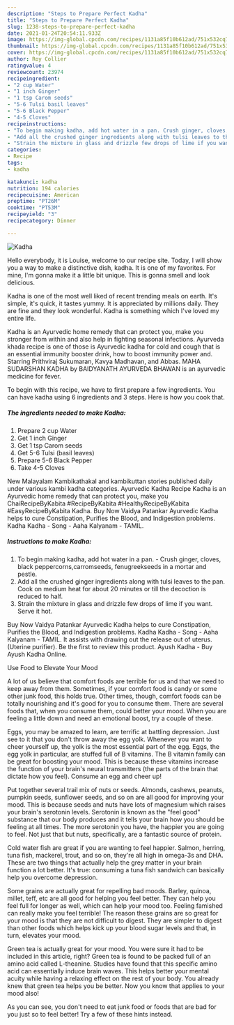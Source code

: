 ```yaml
---
description: "Steps to Prepare Perfect Kadha"
title: "Steps to Prepare Perfect Kadha"
slug: 1238-steps-to-prepare-perfect-kadha
date: 2021-01-24T20:54:11.933Z
image: https://img-global.cpcdn.com/recipes/1131a85f10b612ad/751x532cq70/kadha-recipe-main-photo.jpg
thumbnail: https://img-global.cpcdn.com/recipes/1131a85f10b612ad/751x532cq70/kadha-recipe-main-photo.jpg
cover: https://img-global.cpcdn.com/recipes/1131a85f10b612ad/751x532cq70/kadha-recipe-main-photo.jpg
author: Roy Collier
ratingvalue: 4
reviewcount: 23974
recipeingredient:
- "2 cup Water"
- "1 inch Ginger"
- "1 tsp Carom seeds"
- "5-6 Tulsi basil leaves"
- "5-6 Black Pepper"
- "4-5 Cloves"
recipeinstructions:
- "To begin making kadha, add hot water in a pan. Crush ginger, cloves, black peppercorns,carromseeds, fenugreekseeds in a mortar and pestle."
- "Add all the crushed ginger ingredients along with tulsi leaves to the pan. Cook on medium heat for about 20 minutes or till the decoction is reduced to half."
- "Strain the mixture in glass and drizzle few drops of lime if you want. Serve it hot."
categories:
- Recipe
tags:
- kadha

katakunci: kadha 
nutrition: 194 calories
recipecuisine: American
preptime: "PT26M"
cooktime: "PT53M"
recipeyield: "3"
recipecategory: Dinner

---
```



![Kadha](https://img-global.cpcdn.com/recipes/1131a85f10b612ad/751x532cq70/kadha-recipe-main-photo.jpg)

Hello everybody, it is Louise, welcome to our recipe site. Today, I will show you a way to make a distinctive dish, kadha. It is one of my favorites. For mine, I'm gonna make it a little bit unique. This is gonna smell and look delicious.

Kadha is one of the most well liked of recent trending meals on earth. It's simple, it's quick, it tastes yummy. It is appreciated by millions daily. They are fine and they look wonderful. Kadha is something which I've loved my entire life.

Kadha is an Ayurvedic home remedy that can protect you, make you stronger from within and also help in fighting seasonal infections. Ayurveda khada recipe is one of those is Ayurvedic kadha for cold and cough that is an essential immunity booster drink, how to boost immunity power and. Starring Prithviraj Sukumaran, Kavya Madhavan, and Abbas. MAHA SUDARSHAN KADHA by BAIDYANATH AYURVEDA BHAWAN is an ayurvedic medicine for fever.


To begin with this recipe, we have to first prepare a few ingredients. You can have kadha using 6 ingredients and 3 steps. Here is how you cook that.

<!--inarticleads1-->

##### The ingredients needed to make Kadha:

1. Prepare 2 cup Water
1. Get 1 inch Ginger
1. Get 1 tsp Carom seeds
1. Get 5-6 Tulsi (basil leaves)
1. Prepare 5-6 Black Pepper
1. Take 4-5 Cloves


New Malayalam Kambikathakal and kambikuttan stories published daily under various kambi kadha categories. Ayurvedic Kadha Recipe Kadha is an Ayurvedic home remedy that can protect you, make you ChaiRecipeByKabita #RecipeByKabita #HealthyRecipeByKabita #EasyRecipeByKabita Kadha. Buy Now Vaidya Patankar Ayurvedic Kadha helps to cure Constipation, Purifies the Blood, and Indigestion problems. Kadha Kadha - Song - Aaha Kalyanam - TAMIL. 

<!--inarticleads2-->

##### Instructions to make Kadha:

1. To begin making kadha, add hot water in a pan. - Crush ginger, cloves, black peppercorns,carromseeds, fenugreekseeds in a mortar and pestle.
1. Add all the crushed ginger ingredients along with tulsi leaves to the pan. Cook on medium heat for about 20 minutes or till the decoction is reduced to half.
1. Strain the mixture in glass and drizzle few drops of lime if you want. Serve it hot.


Buy Now Vaidya Patankar Ayurvedic Kadha helps to cure Constipation, Purifies the Blood, and Indigestion problems. Kadha Kadha - Song - Aaha Kalyanam - TAMIL. It assists with drawing out the release out of uterus. (Uterine purifier). Be the first to review this product. Ayush Kadha - Buy Ayush Kadha Online. 

Use Food to Elevate Your Mood


A lot of us believe that comfort foods are terrible for us and that we need to keep away from them. Sometimes, if your comfort food is candy or some other junk food, this holds true. Other times, though, comfort foods can be totally nourishing and it's good for you to consume them. There are several foods that, when you consume them, could better your mood. When you are feeling a little down and need an emotional boost, try a couple of these.

Eggs, you may be amazed to learn, are terrific at battling depression. Just see to it that you don't throw away the egg yolk. Whenever you want to cheer yourself up, the yolk is the most essential part of the egg. Eggs, the egg yolk in particular, are stuffed full of B vitamins. The B vitamin family can be great for boosting your mood. This is because these vitamins increase the function of your brain's neural transmitters (the parts of the brain that dictate how you feel). Consume an egg and cheer up!

Put together several trail mix of nuts or seeds. Almonds, cashews, peanuts, pumpkin seeds, sunflower seeds, and so on are all good for improving your mood. This is because seeds and nuts have lots of magnesium which raises your brain's serotonin levels. Serotonin is known as the "feel good" substance that our body produces and it tells your brain how you should be feeling at all times. The more serotonin you have, the happier you are going to feel. Not just that but nuts, specifically, are a fantastic source of protein.

Cold water fish are great if you are wanting to feel happier. Salmon, herring, tuna fish, mackerel, trout, and so on, they're all high in omega-3s and DHA. These are two things that actually help the grey matter in your brain function a lot better. It's true: consuming a tuna fish sandwich can basically help you overcome depression. 

Some grains are actually great for repelling bad moods. Barley, quinoa, millet, teff, etc are all good for helping you feel better. They can help you feel full for longer as well, which can help your mood too. Feeling famished can really make you feel terrible! The reason these grains are so great for your mood is that they are not difficult to digest. They are simpler to digest than other foods which helps kick up your blood sugar levels and that, in turn, elevates your mood.

Green tea is actually great for your mood. You were sure it had to be included in this article, right? Green tea is found to be packed full of an amino acid called L-theanine. Studies have found that this specific amino acid can essentially induce brain waves. This helps better your mental acuity while having a relaxing effect on the rest of your body. You already knew that green tea helps you be better. Now you know that applies to your mood also!

As you can see, you don't need to eat junk food or foods that are bad for you just so to feel better! Try  a few  of  these  hints  instead.

